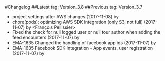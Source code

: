 #Changelog
##Latest tag: Version_3.8
##Previous tag: Version_3.7
* project settings after AWS changes (2017-11-08) by <Mihai Ionescu>
* chore(pods): optimizing AWS SDK integration (only S3, not full) (2017-11-07) by <François Pellissier>
* Fixed the check for null logged user or null tour author when adding the feed encounters (2017-11-07) by <Mihai Ionescu>
* EMA-1635 Changed the handling of facebook app ids (2017-11-07) by <Mihai Ionescu>
* EMA-1635 Facebook SDK Integration - App events, user registration (2017-11-07) by <Mihai Ionescu>
